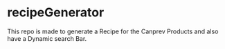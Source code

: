 # recipeGenerator
This repo is made to generate a Recipe for the Canprev Products and also have a Dynamic search Bar.
